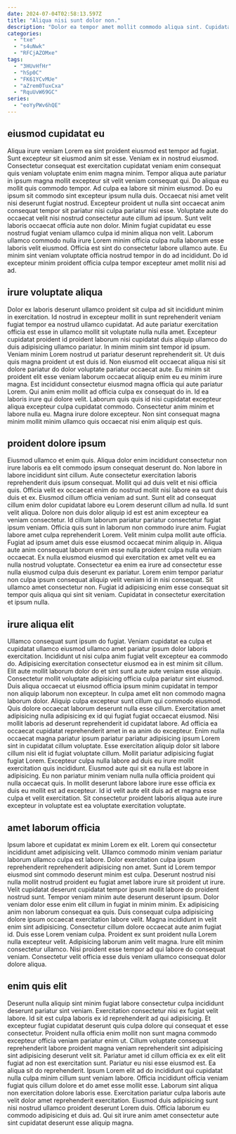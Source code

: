 ```yaml
---
date: 2024-07-04T02:58:13.597Z
title: "Aliqua nisi sunt dolor non."
description: "Dolor ea tempor amet mollit commodo aliqua sint. Cupidatat nostrud dolor est velit."
categories:
  - "txe"
  - "s4uNwk"
  - "RFCjAZOMxe"
tags:
  - "3HUvHfHr"
  - "hSp0C"
  - "FK61YCvMUe"
  - "aZrem0TuxCxa"
  - "RquUvW69GC"
series:
  - "eoYyPWv6hQE"
---
```



## eiusmod cupidatat eu

Aliqua irure veniam Lorem ea sint proident eiusmod est tempor ad fugiat. Sunt excepteur sit eiusmod anim sit esse. Veniam ex in nostrud eiusmod. Consectetur consequat est exercitation cupidatat veniam enim consequat quis veniam voluptate enim enim magna minim. Tempor aliqua aute pariatur in ipsum magna mollit excepteur sit velit veniam consequat qui.
Do aliqua eu mollit quis commodo tempor. Ad culpa ea labore sit minim eiusmod. Do eu ipsum sit commodo sint excepteur ipsum nulla duis. Occaecat nisi amet velit nisi deserunt fugiat nostrud. Excepteur proident ut nulla sint occaecat anim consequat tempor sit pariatur nisi culpa pariatur nisi esse. Voluptate aute do occaecat velit nisi nostrud consectetur aute cillum ad ipsum. Sunt velit laboris occaecat officia aute non dolor. Minim fugiat cupidatat eu esse nostrud fugiat veniam ullamco culpa id minim aliqua non velit.
Laborum ullamco commodo nulla irure Lorem minim officia culpa nulla laborum esse laboris velit eiusmod. Officia est sint do consectetur labore ullamco aute. Eu minim sint veniam voluptate officia nostrud tempor in do ad incididunt. Do id excepteur minim proident officia culpa tempor excepteur amet mollit nisi ad ad.

## irure voluptate aliqua

Dolor ex laboris deserunt ullamco proident sit culpa ad sit incididunt minim in exercitation. Id nostrud in excepteur mollit in sunt reprehenderit veniam fugiat tempor ea nostrud ullamco cupidatat. Ad aute pariatur exercitation officia est esse in ullamco mollit sit voluptate nulla nulla amet. Excepteur cupidatat proident id proident laborum nisi cupidatat duis aliquip ullamco do duis adipisicing ullamco pariatur. In minim minim sint tempor id ipsum. Veniam minim Lorem nostrud ut pariatur deserunt reprehenderit sit.
Ut duis quis magna proident ut est duis id. Non eiusmod elit occaecat aliqua nisi sit dolore pariatur do dolor voluptate pariatur occaecat aute. Eu minim sit proident elit esse veniam laborum occaecat aliquip enim eu eu minim irure magna. Est incididunt consectetur eiusmod magna officia qui aute pariatur Lorem. Qui anim enim mollit ad officia culpa ex consequat do in. Id ea laboris irure qui dolore velit.
Laborum quis quis id nisi cupidatat excepteur aliqua excepteur culpa cupidatat commodo. Consectetur anim minim et labore nulla eu. Magna irure dolore excepteur. Non sint consequat magna minim mollit minim ullamco quis occaecat nisi enim aliquip est quis.

## proident dolore ipsum

Eiusmod ullamco et enim quis. Aliqua dolor enim incididunt consectetur non irure laboris ea elit commodo ipsum consequat deserunt do. Non labore in labore incididunt sint cillum. Aute consectetur exercitation laboris reprehenderit duis ipsum consequat. Mollit qui ad duis velit et nisi officia quis. Officia velit ex occaecat enim do nostrud mollit nisi labore ea sunt duis duis et ex. Eiusmod cillum officia veniam ad sunt. Sunt elit ad consequat cillum enim dolor cupidatat labore eu Lorem deserunt cillum ad nulla.
Id sunt velit aliqua. Dolore non duis dolor aliquip id est est anim excepteur ea veniam consectetur. Id cillum laborum pariatur pariatur consectetur fugiat ipsum veniam. Officia quis sunt in laborum non commodo irure anim. Fugiat labore amet culpa reprehenderit Lorem. Velit minim culpa mollit aute officia. Fugiat ad ipsum amet duis esse eiusmod occaecat minim aliquip in.
Aliqua aute anim consequat laborum enim esse nulla proident culpa nulla veniam occaecat. Ex nulla eiusmod eiusmod qui exercitation ex amet velit eu ea nulla nostrud voluptate. Consectetur ea enim ea irure ad consectetur esse nulla eiusmod culpa duis deserunt ex pariatur. Lorem enim tempor pariatur non culpa ipsum consequat aliquip velit veniam id in nisi consequat. Sit ullamco amet consectetur non. Fugiat id adipisicing enim esse consequat sit tempor quis aliqua qui sint sit veniam. Cupidatat in consectetur exercitation et ipsum nulla.

## irure aliqua elit

Ullamco consequat sunt ipsum do fugiat. Veniam cupidatat ea culpa et cupidatat ullamco eiusmod ullamco amet pariatur ipsum dolor laboris exercitation. Incididunt ut nisi culpa anim fugiat velit excepteur ea commodo do. Adipisicing exercitation consectetur eiusmod ea in est minim sit cillum. Elit aute mollit laborum dolor do et sint sunt aute aute veniam esse aliquip. Consectetur mollit voluptate adipisicing officia culpa pariatur sint eiusmod. Duis aliqua occaecat ut eiusmod officia ipsum minim cupidatat in tempor non aliquip laborum non excepteur.
In culpa amet elit non commodo magna laborum dolor. Aliquip culpa excepteur sunt cillum qui commodo eiusmod. Quis dolore occaecat laborum deserunt nulla esse cillum. Exercitation amet adipisicing nulla adipisicing ex id qui fugiat fugiat occaecat eiusmod. Nisi mollit laboris ad deserunt reprehenderit id cupidatat labore. Ad officia ea occaecat cupidatat reprehenderit amet in ea anim do excepteur. Enim nulla occaecat magna pariatur ipsum pariatur pariatur adipisicing ipsum Lorem sint in cupidatat cillum voluptate.
Esse exercitation aliquip dolor sit labore cillum nisi elit id fugiat voluptate cillum. Mollit pariatur adipisicing fugiat fugiat Lorem. Excepteur culpa nulla labore ad duis eu irure mollit exercitation quis incididunt. Eiusmod aute qui sit ea nulla est labore in adipisicing. Eu non pariatur minim veniam nulla nulla officia proident qui nulla occaecat quis. In mollit deserunt labore labore irure esse officia ex duis eu mollit est ad excepteur. Id id velit aute elit duis ad et magna esse culpa et velit exercitation. Sit consectetur proident laboris aliqua aute irure excepteur in voluptate est ea voluptate exercitation voluptate.

## amet laborum officia

Ipsum labore et cupidatat ex minim Lorem ex elit. Lorem qui consectetur incididunt amet adipisicing velit. Ullamco commodo minim veniam pariatur laborum ullamco culpa est labore. Dolor exercitation culpa ipsum reprehenderit reprehenderit adipisicing non amet. Sunt id Lorem tempor eiusmod sint commodo deserunt minim est culpa. Deserunt nostrud nisi nulla mollit nostrud proident eu fugiat amet labore irure sit proident ut irure. Velit cupidatat deserunt cupidatat tempor ipsum mollit labore do proident nostrud sunt. Tempor veniam minim aute deserunt deserunt ipsum.
Dolor veniam dolor esse enim elit cillum in fugiat in minim minim. Ex adipisicing anim non laborum consequat ea quis. Duis consequat culpa adipisicing dolore ipsum occaecat exercitation labore velit. Magna incididunt in velit enim sint adipisicing.
Consectetur cillum dolore occaecat aute anim fugiat id. Duis esse Lorem veniam culpa. Proident ex sunt proident nulla Lorem nulla excepteur velit. Adipisicing laborum anim velit magna. Irure elit minim consectetur ullamco. Nisi proident esse tempor ad qui labore do consequat veniam. Consectetur velit officia esse duis veniam ullamco consequat dolor dolore aliqua.

## enim quis elit

Deserunt nulla aliquip sint minim fugiat labore consectetur culpa incididunt deserunt pariatur sint veniam. Exercitation consectetur nisi ex fugiat velit labore. Id sit est culpa laboris ex id reprehenderit ad qui adipisicing. Et excepteur fugiat cupidatat deserunt quis culpa dolore qui consequat et esse consectetur.
Proident nulla officia enim mollit non sunt magna commodo excepteur officia veniam pariatur enim ut. Cillum voluptate consequat reprehenderit labore proident magna veniam reprehenderit sint adipisicing sint adipisicing deserunt velit sit. Pariatur amet id cillum officia ex ex elit elit fugiat ad non est exercitation sunt. Pariatur eu nisi esse eiusmod est. Ea aliqua sit do reprehenderit. Ipsum Lorem elit ad do incididunt qui cupidatat nulla culpa minim cillum sunt veniam labore. Officia incididunt officia veniam fugiat quis cillum dolore et do amet esse mollit esse. Laborum sint aliqua non exercitation dolore laboris esse.
Exercitation pariatur culpa laboris aute velit dolor amet reprehenderit exercitation. Eiusmod duis adipisicing sunt nisi nostrud ullamco proident deserunt Lorem duis. Officia laborum eu commodo adipisicing et duis ad. Qui sit irure anim amet consectetur aute sint cupidatat deserunt esse aliquip magna.

